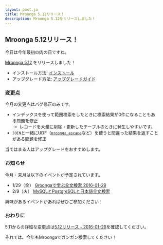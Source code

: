 ```yaml
---
layout: post.ja
title: Mroonga 5.12リリース！
description: Mroonga 5.12をリリースしました！
---
```


## Mroonga 5.12リリース！

今日は今年最初の肉の日ですね。

[Mroonga 5.12](/ja/docs/news.html#release-5.12) をリリースしました！

  * インストール方法: [インストール](/ja/docs/install.html)
  * アップグレード方法: [アップグレードガイド](/ja/docs/upgrade.html)

### 変更点

今月の変更点はバグ修正のみです。

  * インデックスを使って範囲検索をしたときに検索結果が0件になることもある問題を修正
    * レコードを大量に削除・更新したテーブルのときに発生しやすいです。
  * `JOIN`と一緒にUDF（[`mroonga_escape`](/ja/docs/reference/udf/mroonga_escape.html)など）を使うと間違った結果を返すことがある問題を修正

当てはまる人はアップグレードをおすすめします。

### お知らせ

今月・来月は以下のイベントが予定されています。

  * 1/29（金） [Groongaで学ぶ全文検索 2016-01-29](https://groonga.doorkeeper.jp/events/37647)
  * 2/9（火） [MySQLとPostgreSQLと日本語全文検索](https://groonga.doorkeeper.jp/events/35295)

興味があるイベントがあればぜひご参加ください！

### おわりに

5.11からの詳細な変更点は[5.12リリース - 2016-01-29](/ja/docs/news.html#release-5.12)を確認してください。

それでは、今年もMroongaでガンガン検索してください！

